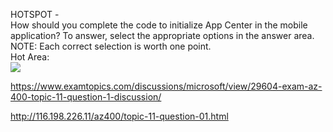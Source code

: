 HOTSPOT -<br/>How should you complete the code to initialize App Center in the mobile application? To answer, select the appropriate options in the answer area.<br/>NOTE: Each correct selection is worth one point.<br/>Hot Area:<br/><img src="https://www.examtopics.com/assets/media/exam-media/04257/0012200002.png" class="in-exam-image"/><br/><p><a href="https://www.examtopics.com/discussions/microsoft/view/29604-exam-az-400-topic-11-question-1-discussion/">https://www.examtopics.com/discussions/microsoft/view/29604-exam-az-400-topic-11-question-1-discussion/</a></p><p><a href="http://116.198.226.11/az400/topic-11-question-01.html">http://116.198.226.11/az400/topic-11-question-01.html</a></p><script src="https://giscus.app/client.js"                    data-repo="azsamples/az204"                    data-repo-id="R_kgDOMRXzDQ"                    data-category="General"                    data-category-id="DIC_kwDOMRXzDc4Cgi27"                    data-mapping="pathname"                    data-strict="0"                    data-reactions-enabled="0"                    data-emit-metadata="0"                    data-input-position="bottom"                    data-theme="preferred_color_scheme"                    data-lang="en"                    crossorigin="anonymous"                    async>                    </script>